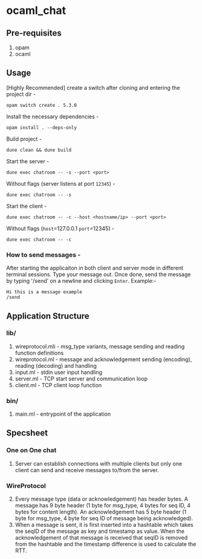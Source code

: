 # ocaml_chat

## Pre-requisites
1. opam
2. ocaml
    
## Usage
[Highly Recommended] create a switch after cloning and entering the project dir - 
```
opam switch create . 5.3.0
```

Install the necessary dependencies - 
```
opam install . --deps-only
```

Build project - 
```
dune clean && dune build
```

Start the server -
```
dune exec chatroom -- -s --port <port>
```

Without flags (server listens at port `12345`) -
```
dune exec chatroom -- -s
```

Start the client - 
```
dune exec chatroom -- -c --host <hostname/ip> --port <port>
```

Without flags (`host`=127.0.0.1 `port`=12345) - 
```
dune exec chatroom -- -c
```

### How to send messages -
After starting the applicaiton in both client and server mode in different terminal sessions. Type your message out.
Once done, send the message by typing '/send' on a newline and clicking `Enter`. Example:-
```
Hi this is a message example
/send
```

## Application Structure
### lib/ 
1. wireprotocol.mli - msg_type variants, message sending and reading function definitions
2. wireprotocol.ml - message and acknowledgement sending (encoding), reading (decoding) and handling
3. input.ml - stdin user input handling
4. server.ml - TCP start server and communication loop
5. client.ml - TCP client loop function
### bin/
1. main.ml - entrypoint of the application

## Specsheet
### One on One chat
1. Server can establish connections with multiple clients but only one client can send and receive messages to/from the server.
### WireProtocol
2. Every message type (data or acknowledgement) has header bytes.
   A message has 9 byte header (1 byte for msg_type, 4 bytes for seq ID, 4 bytes for content length).
   An acknowledgement has 5 byte header (1 byte for msg_type, 4 byte for seq ID of message being acknowledged).
3. When a message is sent, it is first inserted into a hashtable which takes the seqID of the message as key and timestamp as value.
   When the acknowledgement of that message is received that seqID is removed from the hashtable and the timestamp difference is used
   to calculate the RTT.

